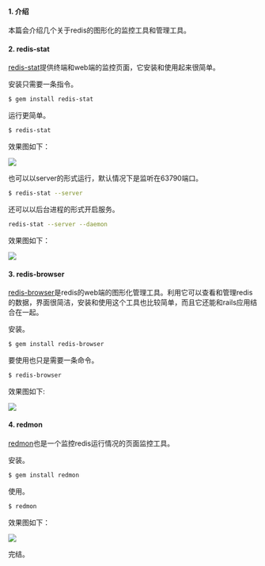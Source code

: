 #### 1. 介绍

本篇会介绍几个关于redis的图形化的监控工具和管理工具。

#### 2. redis-stat

[redis-stat](https://github.com/junegunn/redis-stat)提供终端和web端的监控页面，它安装和使用起来很简单。

安装只需要一条指令。

``` bash
$ gem install redis-stat
```

运行更简单。

``` bash
$ redis-stat
```

效果图如下：

![](http://aliyun.rails365.net/uploads/photo/image/32/2015/f2887bb6d960f3fd06bca6120ddb1b06.png)

也可以以server的形式运行，默认情况下是监听在63790端口。

``` bash
$ redis-stat --server
```

还可以以后台进程的形式开启服务。

``` bash
redis-stat --server --daemon
```

效果图如下：

![](http://aliyun.rails365.net/uploads/photo/image/33/2015/7e8c67b1a4d2f8a46c8efbacad864a91.png)

#### 3. redis-browser

[redis-browser](https://github.com/monterail/redis-browser)是redis的web端的图形化管理工具。利用它可以查看和管理redis的数据，界面很简洁，安装和使用这个工具也比较简单，而且它还能和rails应用结合在一起。

安装。

``` bash
$ gem install redis-browser
```

要使用也只是需要一条命令。

``` bash
$ redis-browser
```

效果图如下:

![](http://aliyun.rails365.net/uploads/photo/image/34/2015/02ed2c297e54c6c74edf9b23dfb0d3a0.png)

#### 4. redmon

[redmon](https://github.com/steelThread/redmon)也是一个监控redis运行情况的页面监控工具。

安装。

``` bash
$ gem install redmon
```

使用。

``` bash
$ redmon
```

效果图如下：

![](http://aliyun.rails365.net/uploads/photo/image/35/2015/c294db3a9986ff348a1169dbd47e6fe7.png)

完结。
